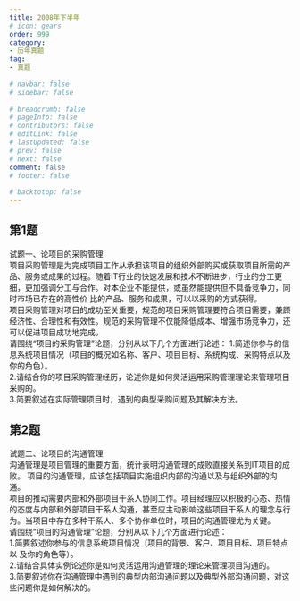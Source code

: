 ```yaml
---  
title: 2008年下半年  
# icon: gears  
order: 999  
category:  
- 历年真题  
tag:  
- 真题  
  
# navbar: false  
# sidebar: false  
  
# breadcrumb: false  
# pageInfo: false  
# contributors: false  
# editLink: false  
# lastUpdated: false  
# prev: false  
# next: false  
comment: false  
# footer: false  
  
# backtotop: false  
---  
```

## 第1题 ##

试题一、论项目的采购管理  
项目采购管理是为完成项目工作从承担该项目的组织外部购买或获取项目所需的产品、服务或成果的过程。随着IT行业的快速发展和技术不断进步，行业的分工更细，更加强调分工与合作。对本企业不能提供，或虽然能提供但不具备竞争力，同时市场已存在的高性价 比的产品、服务和成果，可以以采购的方式获得。  
项目采购管理对项目的成功至关重要，规范的项目采购管理要符合项目需要，兼顾经济性、合理性和有效性。规范的采购管理不仅能降低成本、增强市场竞争力，还可以促进项目成功地完成。  
请围绕“项目的采购管理”论题，分别从以下几个方面进行论述： 1.简述你参与的信息系统项目情况（项目的概况如名称、客户、项目目标、系统构成、采购特点以及你的角色）。  
2.请结合你的项目采购管理经历，论述你是如何灵活运用采购管理理论来管理项目采购的。  
3.简要叙述在实际管理项目时，遇到的典型采购问题及其解决方法。  


## 第2题 ##

试题二、论项目的沟通管理  
沟通管理是项目管理的重要方面，统计表明沟通管理的成败直接关系到IT项目的成败。 项目的沟通管理，应该包括项目实施组织内部的沟通以及与组织外部的沟通。  
项目的推动需要内部和外部项目干系人协同工作。项目经理应以积极的心态、热情的态度与内部和外部项目干系人沟通，甚至应主动影响这些项目干系人的理念与行为。当项目中存在多种干系人、多个协作单位时，项目的沟通管理尤为关键。  
请围绕“项目的沟通管理”论题，分别从以下几个方面进行论述：  
1.简要叙述你参与的信息系统项目情况〔项目的背景、客户、项目目标、项目特点以 及你的角色等）。  
2.请结合具体实例论述你是如何灵活运用沟通管理的理论来管理项目沟通的。  
3.简要叙述你在沟通管理中遇到的典型内部沟通问题以及典型外部沟通问题，对这些问题你是如何解决的。  

